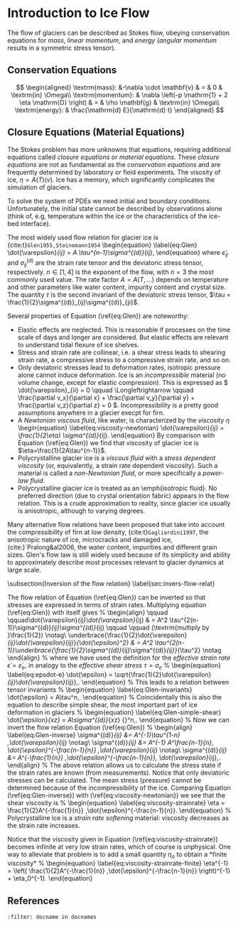 
# Introduction to Ice Flow

The flow of glaciers can be described as Stokes flow, obeying conservation equations for *mass*, *linear momentum*, and *energy* (*angular momentum* results in a symmetric stress tensor).

## Conservation Equations
$$
\begin{aligned}
\textrm{mass}:  &-\nabla \cdot \mathbf{v} & = & 0  & \textrm{in} \Omega\\
\textrm{momentum}:  & \nabla \left(-p \mathrm{1} + 2 \eta \mathrm{D} \right) & = & \rho \mathbf{g}  & \textrm{in} \Omega\\
\textrm{energy}: & \frac{\mathrm{d} E}{\mathrm{d} t}
\end{aligned}
$$

## Closure Equations (Material Equations)

The Stokes problem has more unknowns that equations, requiring additional equations called *closure equations* or *material equations*. These *closure equations* are not as fundamental as the *conservation equations* and are frequently determined by laboratory or field experiments.
The visosity of ice, $\eta = A(T) \left(v \right)$. Ice has a memory, which significantly complicates the simulation of glaciers.

To solve the system of PDEs we need initial and boundary conditions.
Unfortunately, the initial state cannot be described by observations alone (think of, e.g, temperature within the ice or the characteristics of the ice-bed interface).

The most widely used flow relation for glacier ice is
{cite:t}`Glen1955,Steinemann1954`
  \begin{equation}
  \label{eq:Glen} \dot{\varepsilon}_{ij} = A \tau^{n-1}\sigma^{(d)}_{ij},
\end{equation}
where $\dot{\varepsilon}_{ij}$ and $\sigma^{(d)}_{ij}$ are the strain rate tensor and the deviatoric stress tensor, respectively. $n \in [1, 4]$ is the exponent of the flow, with $n=3$ the most commonly used value. The rate factor $A = A(T,\ldots)$ depends on temperature and other parameters
like water content, impurity content and crystal size.  The quantity
$\tau$ is the second invariant of the deviatoric stress tensor, $\tau = \frac{1}{2}\sigma^{(d)}_{ij}\sigma^{(d)}_{ji}$.

Several properties of Equation (\ref{eq:Glen}) are noteworthy:

- Elastic effects are neglected.  This is reasonable if processes on the
  time scale of days and longer are considered. But elastic effects are relevant to understand tidal flexure of ice shelves.
- Stress and strain rate are collinear, i.e. a shear stress leads to
  shearing strain rate, a compressive stress to a compressive strain rate, and
  so on.
- Only deviatoric stresses lead to deformation rates, isotropic pressure
  alone cannot induce deformation. Ice is an *incompressible* material
  (no volume change, except for elastic compression).  This is expressed as
  $
  \dot{\varepsilon}_{ii} = 0 \qquad \Longleftrightarrow \qquad
  \frac{\partial v_x}{\partial x} + \frac{\partial v_y}{\partial y} +
  \frac{\partial v_z}{\partial z} = 0 $. Incompressibility is a pretty good assumptions anywhere in a glacier execpt for firn.
- A *Newtonian viscous fluid*, like water, is characterized by
  the *viscosity* $\eta$
  \begin{equation}
    \label{eq:viscosity-newtonian}
  \dot{\varepsilon}_{ij} = \frac{1}{2\eta} \sigma^{(d)}_{ij}.
  \end{equation}
  By comparison with Equation (\ref{eq:Glen}) we find that viscosity of
  glacier ice is $\eta=\frac{1}{2A\tau^{n-1}}$.
- Polycrystalline glacier ice is a *viscous fluid* with a
  *stress dependent viscosity* (or, equivalently, a strain rate
  dependent viscosity).  Such a material is called a *non-Newtonian
    fluid*, or more specifically a *power-law fluid*.
- Polycrystalline glacier ice is treated as an \emph{isotropic fluid}. No
  preferred direction (due to crystal orientation fabric) appears in the flow
  relation.  This is a crude approximation to reality, since glacier ice
  usually is anisotropic, although to varying degrees.


Many alternative flow relations have been proposed that take into account the
compressibility of firn at low density, {cite:t}`Gagliardini1997`,
the anisotropic nature of ice, microcracks and damaged ice, {cite:}`Pralong&al2006,
the water content, impurities and different grain sizes.  Glen's flow law is
still widely used because of its simplicity and ability to approximately
describe most processes relevant to glacier dynamics at large scale.

\subsection{Inversion of the flow relation}
\label{sec:invers-flow-relat}

The flow relation of Equation (\ref{eq:Glen}) can be inverted so that stresses
are expressed in terms of strain rates.  Multiplying equation (\ref{eq:Glen})
with itself gives
%
\begin{align}
  \qquad \qquad\dot{\varepsilon}_{ij}\dot{\varepsilon}_{ij} & = A^2 \tau^{2(n-1)}\sigma^{(d)}_{ij}\sigma^{(d)}_{ij}
  \qquad \qquad (\textrm{multiply by }\frac{1}{2}) \notag\\
  \underbrace{\frac{1}{2}\dot{\varepsilon}_{ij}\dot{\varepsilon}_{ij}}_{\dot{\epsilon}^2} &
  = A^2
  \tau^{2(n-1)}\underbrace{\frac{1}{2}\sigma^{(d)}_{ij}\sigma^{(d)}_{ij}}_{\tau^2}
  \notag
\end{align}
%
where we have used the definition for the *effective strain rate*
$\dot{\epsilon} = \dot{\varepsilon}_e$, in
analogy to the *effective shear stress* $\tau = \sigma_e$
%
\begin{equation}
  \label{eq:epsdot-e}
  \dot{\epsilon} = \sqrt{\frac{1}{2}\dot{\varepsilon}_{ij}\dot{\varepsilon}_{ij}}\,.
\end{equation}
%
This leads to a relation between tensor invariants
%
\begin{equation}
  \label{eq:Glen-invariants}
  \dot{\epsilon}  =  A\tau^n\,.
\end{equation}
%
Coincidentally this is also the equation to describe simple shear, the most
important part of ice deformation in glaciers
%
\begin{equation}
  \label{eq:Glen-simple-shear}
  \dot{\epsilon}_{xz}  =  A\sigma^{(d)}_{xz} {}^n\,.
\end{equation}
%
Now we can invert the flow relation Equation (\ref{eq:Glen})
%
\begin{align}
  \label{eq:Glen-inverse}
  \sigma^{(d)}_{ij} &= A^{-1}\tau^{1-n} \,\dot{\varepsilon}_{ij} \notag\\
  \sigma^{(d)}_{ij} &= A^{-1} A^\frac{n-1}{n}\, \dot{\epsilon}^{-\frac{n-1}{n}} \,\dot{\varepsilon}_{ij} \notag\\
  \sigma^{(d)}_{ij} &= A^{-\frac{1}{n}} \,\dot{\epsilon}^{-\frac{n-1}{n}}\, \dot{\varepsilon}_{ij}\,.
\end{align}
%
The above relation allows us to calculate the stress state if the strain rates
are known (from measurements).  Notice that only deviatoric stresses can be
calculated. The mean stress (pressure) cannot be determined because of the
incompressibility of the ice.  Comparing Equation (\ref{eq:Glen-inverse}) with
(\ref{eq:viscosity-newtonian}) we see that the shear viscosity is
%
\begin{equation}
  \label{eq:viscosity-strainrate}
  \eta = \frac{1}{2}A^{-\frac{1}{n}} \,\dot{\epsilon}^{-\frac{n-1}{n}}.
\end{equation}
%
Polycrystalline ice is a *strain rate softening*  material: viscosity
decreases as the strain rate increases.

Notice that the viscosity given in Equation (\ref{eq:viscosity-strainrate})
becomes infinite at very low strain rates, which of course is unphysical.  One
way to alleviate that problem is to add a small quantity $\eta_{o}$ to
obtain a \*finite viscosity*
%
\begin{equation}
  \label{eq:viscosity-strainrate-finite}
  \eta^{-1} = \left( \frac{1}{2}A^{-\frac{1}{n}} \,\dot{\epsilon}^{-\frac{n-1}{n}} \right)^{-1} + \eta_0^{-1}.
\end{equation}

## References
```{bibliography} references.bib
:filter: docname in docnames
```
